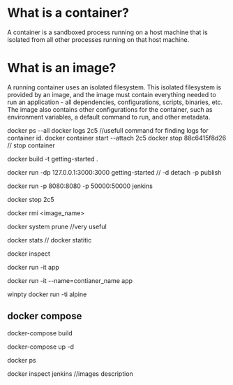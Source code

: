 # What is a container?

A container is a sandboxed process running on a host machine that is isolated from all other processes running on that host machine.

# What is an image?

A running container uses an isolated filesystem. This isolated filesystem is provided by an image, and the image must contain everything needed to run an application - all dependencies, configurations, scripts, binaries, etc. The image also contains other configurations for the container, such as environment variables, a default command to run, and other metadata.


docker ps --all
docker logs 2c5 //usefull command for finding logs for container id.
docker container start --attach 2c5
docker stop 88c6415f8d26 // stop container
 

 docker build -t getting-started .

 docker run -dp 127.0.0.1:3000:3000 getting-started   // -d detach -p publish
 
 docker run -p 8080:8080 -p 50000:50000 jenkins 

 docker stop 2c5
 
 docker rmi <image_name>

 docker system prune  //very useful

 docker stats  // docker statitic

 docker inspect 

 docker run -it app

 docker run -it --name=contianer_name app


 winpty docker run -ti alpine

 ## docker compose
 
docker-compose build

docker-compose up -d

docker ps

docker inspect jenkins   //images description 